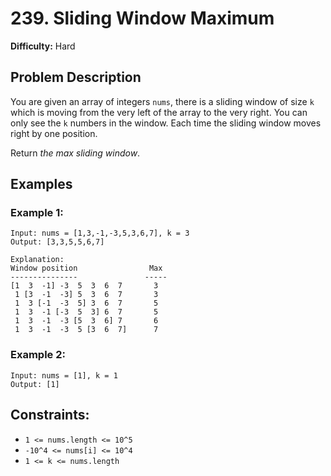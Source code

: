 # 239. Sliding Window Maximum

**Difficulty:** Hard

## Problem Description

You are given an array of integers `nums`, there is a sliding window of size `k` which is moving from the very left of the array to the very right. You can only see the `k` numbers in the window. Each time the sliding window moves right by one position.

Return *the max sliding window*.

## Examples

### Example 1:

```
Input: nums = [1,3,-1,-3,5,3,6,7], k = 3
Output: [3,3,5,5,6,7]

Explanation: 
Window position                Max
---------------               -----
[1  3  -1] -3  5  3  6  7       3
 1 [3  -1  -3] 5  3  6  7       3
 1  3 [-1  -3  5] 3  6  7       5
 1  3  -1 [-3  5  3] 6  7       5
 1  3  -1  -3 [5  3  6] 7       6
 1  3  -1  -3  5 [3  6  7]      7
```

### Example 2:

```
Input: nums = [1], k = 1
Output: [1]
```

## Constraints:

* `1 <= nums.length <= 10^5`
* `-10^4 <= nums[i] <= 10^4`
* `1 <= k <= nums.length`